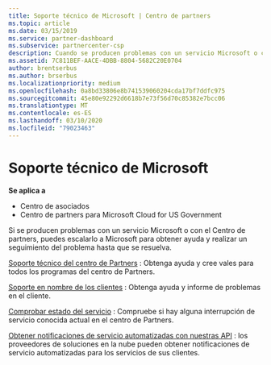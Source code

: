 ```yaml
---
title: Soporte técnico de Microsoft | Centro de partners
ms.topic: article
ms.date: 03/15/2019
ms.service: partner-dashboard
ms.subservice: partnercenter-csp
description: Cuando se producen problemas con un servicio Microsoft o con el Centro de partners, puedes escalarlo a Microsoft para obtener ayuda y realizar un seguimiento del problema hasta que se resuelva.
ms.assetid: 7C811BEF-AACE-4DBB-8804-5682C20E0704
author: brentserbus
ms.author: brserbus
ms.localizationpriority: medium
ms.openlocfilehash: 0a8bd33806e8b741539060204cda17bf7ddfc975
ms.sourcegitcommit: 45e80e92292d6618b7e73f56d70c85382e7bcc06
ms.translationtype: MT
ms.contentlocale: es-ES
ms.lasthandoff: 03/10/2020
ms.locfileid: "79023463"
---
```

# <a name="support-from-microsoft"></a>Soporte técnico de Microsoft

**Se aplica a**

-  Centro de asociados
-  Centro de partners para Microsoft Cloud for US Government


Si se producen problemas con un servicio Microsoft o con el Centro de partners, puedes escalarlo a Microsoft para obtener ayuda y realizar un seguimiento del problema hasta que se resuelva.

[Soporte técnico del centro de Partners](report-problems-with-partner-center.md) : Obtenga ayuda y cree vales para todos los programas del centro de Partners.

[Soporte en nombre de los clientes](report-problems-on-behalf-of-a-customer.md) : Obtenga ayuda y informe de problemas en el cliente.

[Comprobar estado del servicio](check-service-health.md) : Compruebe si hay alguna interrupción de servicio conocida actual en el centro de Partners.

[Obtener notificaciones de servicio automatizadas con nuestras API](get-automated-service-notifications-with-our-apis.md) : los proveedores de soluciones en la nube pueden obtener notificaciones de servicio automatizadas para los servicios de sus clientes.


 

 



